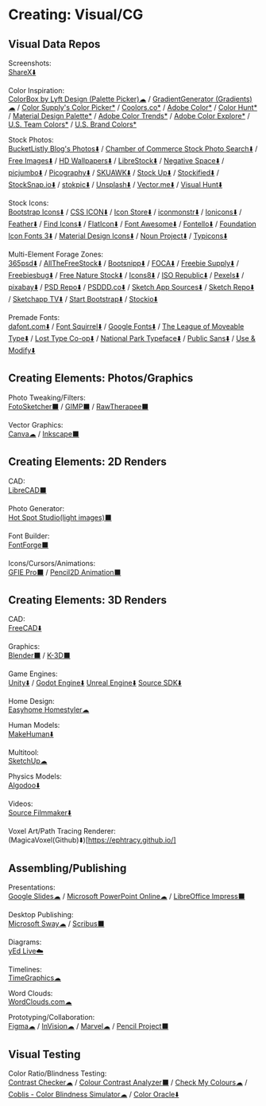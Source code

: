 # Creating: Visual/CG

## Visual Data Repos

Screenshots:  
	[ShareX⬇️](https://getsharex.com/)
  
Color Inspiration:  
	[ColorBox by Lyft Design (Palette Picker)☁](https://www.colorbox.io/) / 
	[GradientGenerator (Gradients)☁](https://gradientgenerator.com/) / 
	[Color Supply's Color Picker*](https://colorsupplyyy.com/app) / 
	[Coolors.co*](https://coolors.co/browser/latest/1) / 
	[Adobe Color*](https://color.adobe.com) / 
	[Color Hunt*](https://colorhunt.co/) / 
	[Material Design Palette*](https://www.materialpalette.com/) / 
	[Adobe Color Trends*](https://color.adobe.com/trends) / 
	[Adobe Color Explore*](https://color.adobe.com/explore/most-popular/?time=all) / 
	[U.S. Team Colors*](https://usteamcolors.com/) / 
	[U.S. Brand Colors*](https://usbrandcolors.com/)
  
Stock Photos:  
	[BucketListly Blog's Photos⬇️](https://www.bucketlistly.blog/photos/) / 
	[Chamber of Commerce Stock Photo Search⬇️](https://www.chamberofcommerce.org/findaphoto/) / 
	[Free Images⬇️](https://www.freeimages.com/) / 
	[HD Wallpapers⬇️](https://uhdwallpapers.org/) / 
	[LibreStock⬇️](https://librestock.com/) / 
	[Negative Space⬇️](https://negativespace.co/) / 
	[picjumbo⬇️](https://picjumbo.com/) / 
	[Picography⬇️](https://picography.co) / 
	[SKUAWK⬇️](http://skuawk.com/) / 
	[Stock Up⬇️](https://www.sitebuilderreport.com/stock-up/) / 
	[Stockified⬇️](https://www.stockified.com/) / 
	[StockSnap.io⬇️](https://stocksnap.io/) / 
	[stokpic⬇️](https://stokpic.com/) / 
	[Unsplash⬇️](https://unsplash.com/) / 
	[Vector.me⬇️](https://vector.me/) / 
	[Visual Hunt⬇️](https://visualhunt.com/)
  
Stock Icons:  
	[Bootstrap Icons⬇️](http://www.bootstrapicons.com/) / 
	[CSS ICON⬇️](https://cssicon.space) / 
	[Icon Store⬇️](https://iconstore.co/) / 
	[iconmonstr⬇️](https://iconmonstr.com/) / 
	[Ionicons⬇️](https://ionicons.com/) / 
	[Feather⬇️](https://feathericons.com/) / 
	[Find Icons⬇️](https://findicons.com/) / 
	[FlatIcon⬇️](https://www.flaticon.com/) / 
	[Font Awesome⬇️](https://fontawesome.com/icons?d=gallery&m=free) / 
	[Fontello⬇️](http://fontello.com/) / 
	[Foundation Icon Fonts 3⬇️](https://zurb.com/playground/foundation-icon-fonts-3) / 
	[Material Design Icons⬇️](https://www.materialpalette.com/icons) / 
	[Noun Project⬇️](https://thenounproject.com/) / 
	[Typicons⬇️](https://www.s-ings.com/typicons/)

Multi-Element Forage Zones:  
	[365psd⬇️](https://365psd.com/) / 
	[AllTheFreeStock⬇️](https://allthefreestock.com/) / 
	[Bootsnipp⬇️](https://bootsnipp.com/) / 
	[FOCA⬇️](https://https://focastock.com/) / 
	[Freebie Supply⬇️](https://freebiesupply.com/) / 
	[Freebiesbug⬇️](https://freebiesbug.com/) / 
	[Free Nature Stock⬇️](https://freenaturestock.com/) / 
	[Icons8⬇️](https://icons8.com/) / 
	[ISO Republic⬇️](https://isorepublic.com/) / 
	[Pexels⬇️](https://www.pexels.com/) / 
	[pixabay⬇️](https://pixabay.com/) / 
	[PSD Repo⬇️](https://psdrepo.com/) / 
	[PSDDD.co⬇️](https://psddd.co/) / 
	[Sketch App Sources⬇️](http://www.sketchappsources.com/) / 
	[Sketch Repo⬇️](https://sketchrepo.com/) / 
	[Sketchapp TV⬇️](http://sketchapp.tv/) / 
	[Start Bootstrap⬇️](https://startbootstrap.com/) / 
	[Stockio⬇️](https://www.stockio.com/)

Premade Fonts:  
	[dafont.com⬇️](https://www.dafont.com/) / 
	[Font Squirrel⬇️](https://www.fontsquirrel.com/) / 
	[Google Fonts⬇️](https://fonts.google.com/) / 
	[The League of Moveable Type⬇️](https://www.theleagueofmoveabletype.com/) / 
	[Lost Type Co-op⬇️](http://www.losttype.com/browse/) / 
	[National Park Typeface⬇️](https://nationalparktypeface.com/) / 
	[Public Sans⬇️](https://public-sans.digital.gov/) / 
	[Use & Modify⬇️](http://usemodify.com/)

## Creating Elements: Photos/Graphics

Photo Tweaking/Filters:  
	[FotoSketcher⬛](https://fotosketcher.com/) / 
	[GIMP⬛](https://www.gimp.org/) / 
	[RawTherapee⬛](http://www.rawtherapee.com/)

Vector Graphics:  
	[Canva☁](https://www.canva.com/) / 
	[Inkscape⬛](https://inkscape.org/)

## Creating Elements: 2D Renders

CAD:  
	[LibreCAD⬛](https://librecad.org/)

Photo Generator:  
	[Hot Spot Studio(light images)⬛](https://www.rlvision.com/spots/about.php)

Font Builder:  
	[FontForge⬛](https://fontforge.github.io/)

Icons/Cursors/Animations:  
	[GFIE Pro⬛](http://greenfishsoftware.org/) / 
	[Pencil2D Animation⬛](https://www.pencil2d.org/)

## Creating Elements: 3D Renders

CAD:  
	[FreeCAD⬇️](https://www.freecadweb.org/)

Graphics:  
	[Blender⬛](https://www.blender.org/) / 
	[K-3D⬛](http://www.k-3d.org/)

Game Engines:  
	[Unity⬇️](https://unity.com/) / 
	[Godot Engine⬇️](https://godotengine.org/)
	[Unreal Engine⬇️](https://www.unrealengine.com/)
	[Source SDK⬇️](https://developer.valvesoftware.com/wiki/SDK_Installation)

Home Design:  
	[Easyhome Homestyler☁](https://www.homestyler.com)

Human Models:  
	[MakeHuman⬇️](http://www.makehumancommunity.org/)

Multitool:  
	[SketchUp☁](https://www.sketchup.com/)

Physics Models:  
	[Algodoo⬇️](http://www.algodoo.com/)

Videos:  
	[Source Filmmaker⬇️](https://store.steampowered.com/app/1840/Source_Filmmaker/)

Voxel Art/Path Tracing Renderer:  
	(MagicaVoxel(Github)⬇️)[https://ephtracy.github.io/]

## Assembling/Publishing

Presentations:  
	[Google Slides☁](https://slides.google.com) / 
	[Microsoft PowerPoint Online☁](https://office.live.com/start/PowerPoint.aspx) / 
	[LibreOffice Impress⬛](https://www.libreoffice.org/)

Desktop Publishing:  
	[Microsoft Sway☁](https://sway.office.com) / 
	[Scribus⬛](https://www.scribus.net/)
  
Diagrams:  
	[yEd Live☁️](https://www.yworks.com/yed-live/)
  
Timelines:  
	[TimeGraphics☁](https://time.graphics/)
  
Word Clouds:  
	[WordClouds.com☁](https://www.wordclouds.com/)
  
Prototyping/Collaboration:  
	[Figma☁](https://www.figma.com/) / 
	[InVision☁](https://www.invisionapp.com/) / 
	[Marvel☁](https://marvelapp.com/) / 
	[Pencil Project⬛](https://pencil.evolus.vn/)

## Visual Testing

Color Ratio/Blindness Testing:  
	[Contrast Checker☁](https://webaim.org/resources/contrastchecker/) / 
	[Colour Contrast Analyzer⬛](https://developer.paciellogroup.com/resources/contrastanalyser/) / 
	[Check My Colours☁](http://www.checkmycolours.com/) / 
	[Coblis - Color Blindness Simulator☁](https://www.color-blindness.com/coblis-color-blindness-simulator/) / 
	[Color Oracle⬇️](https://colororacle.org/)
